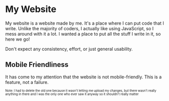 # My Website
My website is a website made by me. It's a place where I can put code that I write. Unlike the majority of coders, I actually like using JavaScript, so I mess around with it a lot. I wanted a place to put all the stuff I write in it, so here we go!

Don't expect any consistency, effort, or just general usability.


## Mobile Friendliness
It has come to my attention that the website is not mobile-friendly. This is a feature, not a failure.


<sup><sub>Note: I had to delete the old one because it wasn't letting me upload my changes, but there wasn't really anything in there and I was the only one who ever saw it anyway so it shouldn't really matter</sub></sup>

